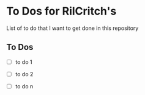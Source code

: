 # To Dos for RilCritch's <repo name>

List of to do that I want to get done in this repository

## To Dos

- [ ] to do 1
- [ ] to do 2
- [ ] to do n

